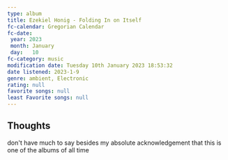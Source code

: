 ```yaml
---
type: album
title: Ezekiel Honig - Folding In on Itself
fc-calendar: Gregorian Calendar
fc-date: 
 year: 2023
 month: January
 day:   10
fc-category: music
modification date: Tuesday 10th January 2023 18:53:32
date listened: 2023-1-9 
genre: ambient, Electronic
rating: null
favorite songs: null
least Favorite songs: null
---
```

## Thoughts

don't have much to say besides my absolute acknowledgement that this is one of the albums of all time